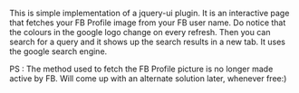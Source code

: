 This is simple implementation of a jquery-ui plugin. It is an interactive page that fetches your FB Profile image from your FB user name. Do notice that the colours in the google logo change on every refresh. Then you can search for a query and it shows up the search results in a new tab. It uses the google search engine.

PS : The method used to fetch the FB Profile picture is no longer made active by FB. Will come up with an alternate solution later, whenever free:)
